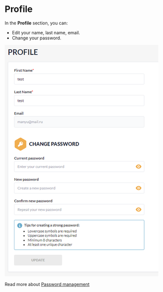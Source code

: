 # Profile

In the **Profile** section, you can:

* Edit your name, last name, email.
* Change your password.

![Profile](../media/profile.png)

Read more about [Password management](../registration_and_signing_in/password-management.md)
